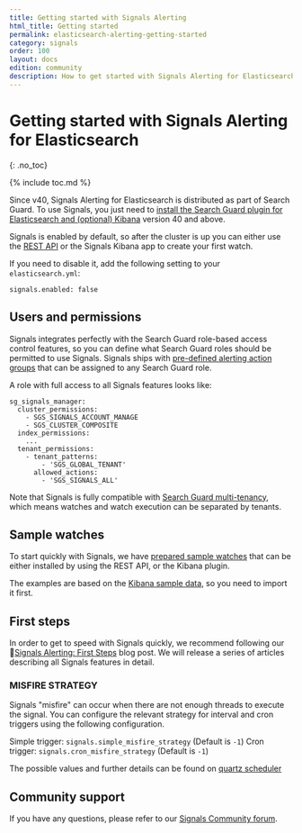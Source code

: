 ```yaml
---
title: Getting started with Signals Alerting
html_title: Getting started 
permalink: elasticsearch-alerting-getting-started
category: signals
order: 100
layout: docs
edition: community
description: How to get started with Signals Alerting for Elasticsearch to find anomalies in your data and send alerts
---
```


<!--- Copyright 2022 floragunn GmbH -->

# Getting started with Signals Alerting for Elasticsearch
{: .no_toc}

{% include toc.md %}

Since v40, Signals Alerting for Elasticsearch is distributed as part of Search Guard. To use Signals, you just need to [install the Search Guard plugin for Elasticsearch and  (optional) Kibana](search-guard-versions) version 40 and above.

Signals is enabled by default, so after the cluster is up you can either use the [REST API](elasticsearch-alerting-rest-api-overview) or the Signals Kibana app to create your first watch.

If you need to disable it, add the following setting to your `elasticsearch.yml`:

```
signals.enabled: false
```

## Users and permissions

Signals integrates perfectly with the Search Guard role-based access control features, so you can define what Search Guard roles should be permitted to use Signals. Signals ships with [pre-defined alerting action groups](elasticsearch-alerting-security-permissions) that can be assigned to any Search Guard role.

A role with full access to all Signals features looks like:

```
sg_signals_manager:
  cluster_permissions:
    - SGS_SIGNALS_ACCOUNT_MANAGE
    - SGS_CLUSTER_COMPOSITE
  index_permissions:
    ...
  tenant_permissions:
    - tenant_patterns:
        - 'SGS_GLOBAL_TENANT'
      allowed_actions:
        - 'SGS_SIGNALS_ALL'
```

Note that Signals is fully compatible with [Search Guard multi-tenancy](kibana-multi-tenancy), which means watches and watch execution can be separated by tenants.

## Sample watches

To start quickly with Signals, we have [prepared sample watches](sample_watches.md) that can be either installed by using the REST API, or the Kibana plugin.

The examples are based on the [Kibana sample data](https://www.elastic.co/guide/en/kibana/current/add-sample-data.html), so you need to import it first.

## First steps

In order to get to speed with Signals quickly, we recommend following our [Signals Alerting: First Steps](https://search-guard.com/signals-elasticsearch-alerting/) blog post. We will release a series of articles describing all Signals features in detail.

### MISFIRE STRATEGY

Signals "misfire" can occur when there are not enough threads to execute the signal. You can configure the relevant strategy for interval and cron triggers using the following configuration.

Simple trigger: `signals.simple_misfire_strategy` (Default is `-1`)
Cron trigger: `signals.cron_misfire_strategy` (Default is `-1`)

The possible values and further details can be found on [quartz scheduler](https://www.quartz-scheduler.org/api/2.1.7/constant-values.html)

## Community support

If you have any questions, please refer to our [Signals Community forum](https://forum.search-guard.com/c/alerting-signals/12).